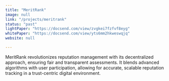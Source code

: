 ```yaml
---
title: "MeritRank"
image: null
link: "/projects/meritrank"
status: "past"
lightPaper: "https://docsend.com/view/zvgkei7fzfvf8eyg"
whitePaper: "https://docsend.com/view/yts6mm2hkweswqjq"
website: null

---
```


MeritRank revolutionizes reputation management with its decentralized approach, ensuring fair and transparent assessments. It blends advanced algorithms with user participation, allowing for accurate, scalable reputation tracking in a trust-centric digital environment.
